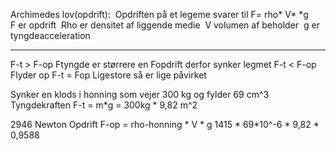 Archimedes lov(opdrift): 
Opdriften på et legeme svarer til F= rho* V* *g 
F er opdrift 
Rho er densitet af liggende medie 
V volumen af beholder 
g er tyngdeacceleration

--- 

F-t > F-op Ftyngde er størrere en Fopdrift derfor synker legmet
F-t < F-op Flyder op
F-t = Fop Ligestore så er lige påvirket 

Synker en klods i honning som vejer 300 kg og fylder 69 cm^3
Tyngdekraften F-t = m*g = 300kg * 9,82 m^2

2946 Newton
Opdrift F-op = rho-honning * V * g
							1415 * 69*10^-6 * 9,82 * 0,9588



